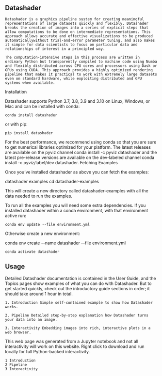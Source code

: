 ## Datashader

    Datashader is a graphics pipeline system for creating meaningful representations of large datasets quickly and flexibly. Datashader breaks the creation of images into a series of explicit steps that allow computations to be done on intermediate representations. This approach allows accurate and effective visualizations to be produced automaticallywithout trial-and-error parameter tuning, and also makes it simple for data scientists to focus on particular data and relationships of interest in a principled way.

    The computation-intensive steps in this process are written in ordinary Python but transparently compiled to machine code using Numba and flexibly distributed across CPU cores and processors using Dask or GPUs using CUDA. This approach provides a highly optimized rendering pipeline that makes it practical to work with extremely large datasets even on standard hardware, while exploiting distributed and GPU systems when available.

Installation

Datashader supports Python 3.7, 3.8, 3.9 and 3.10 on Linux, Windows, or Mac and can be installed with conda:

    conda install datashader

or with pip:

    pip install datashader

For the best performance, we recommend using conda so that you are sure to get numerical libraries optimized for your platform. The latest releases are available on the pyviz channel conda install -c pyviz datashader and the latest pre-release versions are available on the dev-labeled channel conda install -c pyviz/label/dev datashader. Fetching Examples

Once you’ve installed datashader as above you can fetch the examples:

datashader examples
    cd datashader-examples

This will create a new directory called datashader-examples with all the data needed to run the examples.

To run all the examples you will need some extra dependencies. If you installed datashader within a conda environment, with that environment active run:

    conda env update --file environment.yml

Otherwise create a new environment:

conda env create --name datashader --file environment.yml

    conda activate datashader
## Usage

Detailed Datashader documentation is contained in the User Guide, and the Topics pages show examples of what you can do with Datashader. But to get started quickly, check out the introductory guide sections in order; it should take around 1 hour in total.

    1. Introduction Simple self-contained example to show how Datashader works.

    2. Pipeline Detailed step-by-step explanation how Datashader turns your data into an image.

    3. Interactivity Embedding images into rich, interactive plots in a web browser.

This web page was generated from a Jupyter notebook and not all interactivity will work on this website. Right click to download and run locally for full Python-backed interactivity.

    1 Introduction
    2 Pipeline
    3 Interactivity

